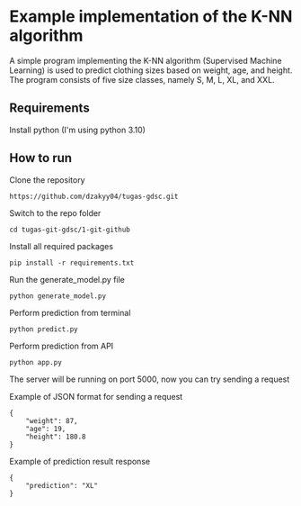 # Example implementation of the K-NN algorithm

A simple program implementing the K-NN algorithm (Supervised Machine Learning) is used to predict clothing sizes based on weight, age, and height. The program consists of five size classes, namely S, M, L, XL, and XXL.

## Requirements
Install python (I'm using python 3.10)

## How to run
Clone the repository

    https://github.com/dzakyy04/tugas-gdsc.git

Switch to the repo folder

    cd tugas-git-gdsc/1-git-github

Install all required packages

    pip install -r requirements.txt

Run the generate_model.py file

    python generate_model.py

Perform prediction from terminal

    python predict.py

Perform prediction from API

    python app.py

The server will be running on port 5000, now you can try sending a request

Example of JSON format for sending a request

    {
        "weight": 87,
        "age": 19,
        "height": 180.8
    }

Example of prediction result response

    {
        "prediction": "XL"
    }